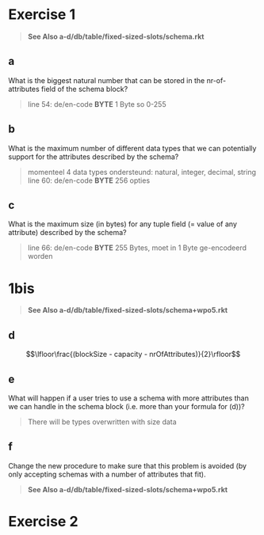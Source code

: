# Exercise 1
> **See Also a-d/db/table/fixed-sized-slots/schema.rkt**
## a
What is the biggest natural number that can be stored in the nr-of- attributes field of the schema block?
> line 54: de/en-code **BYTE**
> 1 Byte so 0-255

## b
What is the maximum number of different data types that we can potentially support for the attributes described by the schema?
> momenteel 4 data types ondersteund: natural, integer, decimal, string
> line 60: de/en-code **BYTE**
> 256 opties

## c
What is the maximum size (in bytes) for any tuple field (= value of any attribute) described by the schema?
> line 66: de/en-code **BYTE**
> 255 Bytes, moet in 1 Byte ge-encodeerd worden

# 1bis
> **See Also a-d/db/table/fixed-sized-slots/schema+wpo5.rkt**
## d
$$\lfloor\frac{(blockSize - capacity - nrOfAttributes)}{2}\rfloor$$

## e
What will happen if a user tries to use a schema with more attributes than we can handle in the schema block (i.e. more than your formula for (d))?
> There will be types overwritten with size data

## f
Change the new procedure to make sure that this problem is avoided (by only accepting schemas with a number of attributes that fit).
> **See Also a-d/db/table/fixed-sized-slots/schema+wpo5.rkt**

# Exercise 2
